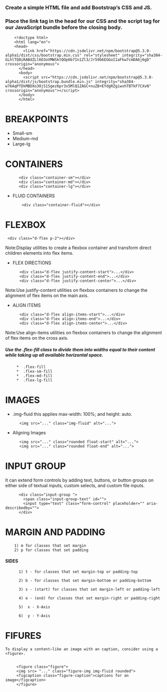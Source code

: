 
### Create a simple HTML file and add Bootstrap’s CSS and JS. 
### Place the link tag in the head for our CSS and the script tag for our JavaScript bundle before the closing body.
          
        <!doctype html>
        <html lang="en">
        <head>
            <link href="https://cdn.jsdelivr.net/npm/bootstrap@5.3.0-alpha1/dist/css/bootstrap.min.css" rel="stylesheet" integrity="sha384-    GLhlTQ8iRABdZLl6O3oVMWSktQOp6b7In1Zl3/Jr59b6EGGoI1aFkw7cmDA6j6gD" crossorigin="anonymous">
          </head>
          <body>
            <script src="https://cdn.jsdelivr.net/npm/bootstrap@5.3.0-alpha1/dist/js/bootstrap.bundle.min.js" integrity="sha384-w76AqPfDkMBDXo30jS1Sgez6pr3x5MlQ1ZAGC+nuZB+EYdgRZgiwxhTBTkF7CXvN" crossorigin="anonymous"></script>
          </body>
          </html>
         
 
 # BREAKPOINTS
 
 * Small-sm
 * Medium-md
 * Large-lg

# CONTAINERS

          <div class="container-sm"></div>
          <div class="container-md"></div>
          <div class="container-lg"></div>
          
* FLUID CONTAINERS
          
          <div class="container-fluid"></div>
          
 # FLEXBOX
   
     <div class="d-flex p-2"></div>
     
 Note:Display utilities to create a flexbox container and transform direct children elements into flex items.
 
 * FLEX DIRECTIONS
 
          <div class="d-flex justify-content-start">...</div>
          <div class="d-flex justify-content-end">...</div>
          <div class="d-flex justify-content-center">...</div>
 
  Note:Use justify-content utilities on flexbox containers to change the alignment of flex items on the main axis.

 
 * ALIGN ITEMS
 
          <div class="d-flex align-items-start">...</div>
          <div class="d-flex align-items-end">...</div>
          <div class="d-flex align-items-center">...</div>
  
  Note:Use align-items utilities on flexbox containers to change the alignment of flex items on the cross axis.
  
  
  
  
  ##### Use the .flex-fill class to divide them into widths equal to their content while taking up all available horizontal space.
  
  
         *  .flex-fill
         *  .flex-sm-fill
         *  .flex-md-fill
         *  .flex-lg-fill
# IMAGES

* .img-fluid this applies max-width: 100%; and height: auto.
          
         <img src="..." class="img-fluid" alt="...">
          
 * Aligning Images         
          
          <img src="..." class="rounded float-start" alt="...">
          <img src="..." class="rounded float-end" alt="...">
     
      
# INPUT GROUP  
          
  It can extend form controls by adding text, buttons, or button groups on either side of textual inputs, custom selects, and custom file inputs.
          
          
          <div class="input-group ">
            <span class="input-group-text" id="">
            <input type="text" class="form-control" placeholder="" aria-describedby="">
          </div>
                  
                    
# MARGIN AND PADDING
                  
        1) m for classes that set margin                
        2) p for classes that set padding
                  
  #### SIDES
          
          1) t - for classes that set margin-top or padding-top

          2) b - for classes that set margin-bottom or padding-bottom

          3) s - (start) for classes that set margin-left or padding-left 

          4) e - (end) for classes that set margin-right or padding-right

          5)  x - X-Axis

          6)  y - Y-Axis


          
          
 # FIFURES
       
    To display a content—like an image with an caption, consider using a <figure>.
    
          
         <figure class="figure">
         <img src= "..." class="figure-img img-fluid rounded">
         <figcaption class="figure-caption">captions for an image</figcaption>
         </figure>
              
       
       
       
       
   
          
          
          
         
